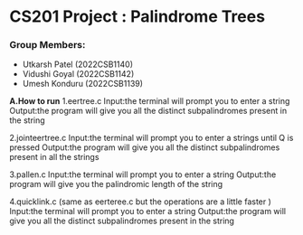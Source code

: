 # CS201 Project : Palindrome Trees

### Group Members:
- Utkarsh Patel (2022CSB1140)
- Vidushi Goyal (2022CSB1142)
- Umesh Konduru (2022CSB1139)

**A.How to run**
1.eertree.c
Input:the terminal will prompt you to enter a string
Output:the program will give you all the distinct subpalindromes present in the string

2.jointeertree.c
Input:the terminal will prompt you to enter a strings until Q is pressed
Output:the program will give you all the distinct subpalindromes present in all the strings

3.pallen.c
Input:the terminal will prompt you to enter a string
Output:the program will give you the palindromic length of the string

4.quicklink.c (same as eerteree.c but the operations are a little faster )
Input:the terminal will prompt you to enter a string
Output:the program will give you all the distinct subpalindromes present in the string
